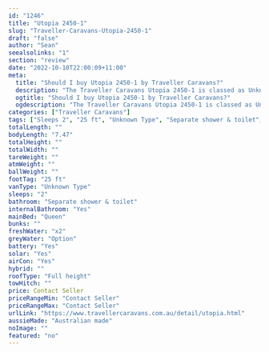 ```yaml
---
id: "1246"
title: "Utopia 2450-1"
slug: "Traveller-Caravans-Utopia-2450-1"
draft: "false"
author: "Sean"
seealsolinks: "1"
section: "review"
date: "2022-10-10T22:00:09+11:00"
meta:
  title: "Should I buy Utopia 2450-1 by Traveller Caravans?"
  description: "The Traveller Caravans Utopia 2450-1 is classed as Unknown Type, and sleeps 2 people. It is Australian made and comes in at 25 ft. It generally has Separate shower & toilet."
  ogtitle: "Should I buy Utopia 2450-1 by Traveller Caravans?"
  ogdescription: "The Traveller Caravans Utopia 2450-1 is classed as Unknown Type, and sleeps 2 people. It is Australian made and comes in at 25 ft. It generally has Separate shower & toilet."
categories: ["Traveller Caravans"]
tags: ["Sleeps 2", "25 ft", "Unknown Type", "Separate shower & toilet", "Full height", "Price Unknown", "Australian made"]
totalLength: ""
bodyLength: "7.47"
totalHeight: ""
totalWidth: ""
tareWeight: ""
atmWeight: ""
ballWeight: ""
footTag: "25 ft"
vanType: "Unknown Type"
sleeps: "2"
bathroom: "Separate shower & toilet"
internalBathroom: "Yes"
mainBed: "Queen"
bunks: ""
freshWater: "x2"
greyWater: "Option"
battery: "Yes"
solar: "Yes"
airCon: "Yes"
hybrid: ""
roofType: "Full height"
towHitch: ""
price: Contact Seller
priceRangeMin: "Contact Seller"
priceRangeMax: "Contact Seller"
urlLink: "https://www.travellercaravans.com.au/detail/utopia.html"
aussieMade: "Australian made"
noImage: ""
featured: "no"
---
```

